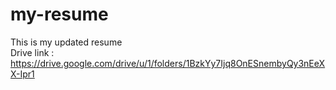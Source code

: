 # my-resume
This is my updated resume  
Drive link : https://drive.google.com/drive/u/1/folders/1BzkYy7Ijq8OnESnembyQy3nEeXX-Ipr1
